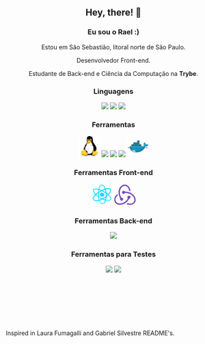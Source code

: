 <h2 align=center> Hey, there! 👋</h2>

<h3 align=center><b>Eu sou o Rael :)</b></h3>

<p align=center>Estou em São Sebastião, litoral norte de São Paulo.</p>
<p align=center>Desenvolvedor Front-end.</p>
<p align=center>Estudante de Back-end e Ciência da Computação na <b>Trybe</b>.</p>

<h3 align=center><b>Linguagens</b></h3>
<p align=center>
<img src="https://raw.githubusercontent.com/ShahriarShafin/ShahriarShafin/main/Assets/html.gif" width=50>
<img src="https://raw.githubusercontent.com/ShahriarShafin/ShahriarShafin/main/Assets/css.gif" width=50>
<img src="https://raw.githubusercontent.com/ShahriarShafin/ShahriarShafin/main/Assets/js.webp" width=50>
</p>

<h3 align=center><b>Ferramentas</b></h3>
<p align=center>
<img src="https://raw.githubusercontent.com/devicons/devicon/master/icons/linux/linux-original.svg" width=50>
<img src="https://github.com/shahriarshafin/shahriarshafin/raw/development/Assets/git.gif?raw=true" width=70>
<img src="https://raw.githubusercontent.com/ShahriarShafin/ShahriarShafin/main/Assets/github.webp" width=50>
<img src="https://raw.githubusercontent.com/ShahriarShafin/ShahriarShafin/main/Assets/vscode.webp" width=50>
<img src="https://raw.githubusercontent.com/devicons/devicon/master/icons/docker/docker-original.svg" width=50>
</p>

<h3 align=center><b>Ferramentas Front-end</b></h3>
<p align=center>
<img src="https://github.com/ProHatp/ProHatp/raw/main/source.gif" width=50>
<img src="https://raw.githubusercontent.com/devicons/devicon/master/icons/redux/redux-original.svg" width=50>
</p>

<h3 align=center><b>Ferramentas Back-end</b></h3>
<p align=center>
<img src="https://camo.githubusercontent.com/2d297b106ca0a6069023408b2d7b499d5c77b45a61853c7ac0055269749b0372/68747470733a2f2f646576746f6f6c732e636f6d2e62722f626c6f672f77702d636f6e74656e742f75706c6f6164732f323031332f30362f4d7953514c2d4c6f676f2e77696e655f2e706e67" width=70>
</p>

<h3 align=center><b>Ferramentas para Testes</b></h3>
<p align=center>
<img src="https://camo.githubusercontent.com/ce0a32825268b09cd5e0fc7c2a09c587a708491427cb794cade8f1866f7284c6/68747470733a2f2f7777772e766563746f726c6f676f2e7a6f6e652f6c6f676f732f6a6573746a73696f2f6a6573746a73696f2d69636f6e2e737667" width=50>
<img src="https://avatars.githubusercontent.com/u/49996085?s=200&v=4" width=50>
</p>

<br>
<br>
<br>
<br>
<br>
<br>

<p>Inspired in <a href"https://github.com/fumagallilaura">Laura Fumagalli</a> and <a href"https://github.com/gabrielh-silvestre">Gabriel Silvestre</a> README's.</p>
  
